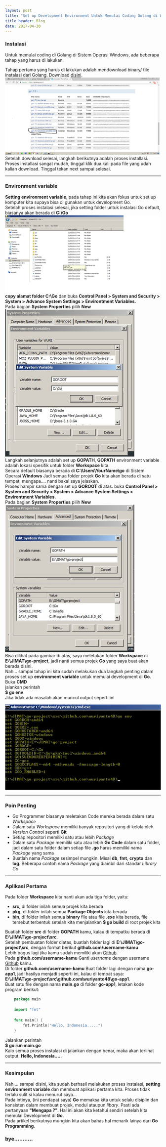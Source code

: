```yaml
---
layout: post
title: "Set up Development Environment Untuk Memulai Coding Golang di Windows"
title_header: Blog
date: 2017-04-30
---
```


<h3>Instalasi</h3>
<p>
Untuk memulai coding di Golang di Sistem Operasi Windows, ada beberapa tahap yang harus di lakukan.
</p>
<p>
Tahap pertama yang harus di lakukan adalah mendownload binary/ file instalasi dari Golang. Download <a href="https://golang.org/dl/">disini</a>.<br>
<img src="/assets/img/posts/2017-04-30-set-up-golang-windows-1.jpg" width="500" height="250"/><br>
Setelah download selesai, langkah berikutnya adalah proses installasi. Proses installasi sangat mudah, tinggal klik dua kali pada file yang udah kalian download.
Tinggal tekan next sampai selesai.
</p>

<hr>

<h3>Environment variable</h3>
<p>
<b>Setting environment variable</b>, pada tahap ini kita akan fokus untuk set up komputer kita supaya bisa di gunakan untuk development Go.<br>
Setelah proses instalasi selesai, jika setting folder untuk instalasi Go default, biasanya akan berada di <b>C:\Go</b> <br>
<img src="/assets/img/posts/2017-04-30-set-up-golang-windows-2.jpg" width="500" height="250"/><br>
<b>copy alamat folder C:\Go</b> dan buka <b>Control Panel > System and Security > System > Advance System Settings > Environtment Variables.</b><br>
Pada bagian <b>System Properties</b> pilih <b>New</b><br>
<img src="/assets/img/posts/2017-04-30-set-up-golang-windows-3.jpg" width="418" height="477"/><br>
Langkah selanjutnya adalah set up <b>GOPATH</b>, <b>GOPATH</b> environment variable adalah lokasi spesifik untuk folder <b>Workspace</b> kita.<br>
Secara default biasanya berada di <b>C:\Users\YourName\go</b> di Sistem Operasi <b>Windows</b>
Jadi semua folder projek <b>Go</b> kita akan berada di satu tempat, mengapa.... nanti bakal saya jelaskan.<br>
Proses hampir sama dengan set up  <b>GOROOT</b> di atas. buka <b>Control Panel > System and Security > System > Advance System Settings > Environtment Variables.</b><br>
Pada bagian <b>System Properties</b> pilih <b>New</b><br>
<img src="/assets/img/posts/2017-04-30-set-up-golang-windows-4.jpg" width="418" height="477"/><br>
Bisa dilihat pada gambar di atas, saya meletakan folder <b>Workspace</b> di <b>E:\JIMAT\go-project</b>, jadi nanti semua projek <b>Go</b> yang saya buat akan berada disini.<br> 
Nah... sampai tahap ini kita sudah melakukan dua langkah penting dalam proses set up <b>environment variable</b> untuk memulai development di <b>Go</b>.<br>
Buka <b>CMD</b><br>
jalankan perintah<br>
<b> $ go env </b><br>
Jika tidak ada masalah akan muncul output seperti ini<br>
</p>
<img src="/assets/img/posts/2017-04-30-set-up-golang-windows-5.jpg" width="520" height="276"/><br>

<hr>

<h3>Poin Penting</h3>
<p>
<ul>
<li>Go Programmer biasanya meletakan Code mereka berada dalam satu <i>Workspace</i></li>
<li>Dalam satu <i>Workspace</i> memiliki banyak repositori yang di kelola oleh <i>Version Control</i> seperti <b>Git</b></li>
<li>Setiap repositori memiliki satu atau lebih <i>Package</i></li>
<li>Dalam satu <i>Package</i> memiliki satu atau lebih <b>Go Code</b> dalam satu folder, jadi dalam satu folder dalam setiap file <b>.go</b> harus memiliki nama <i>Package</i> yang sama</li>
<li>Buatlah nama <i>Package</i> sesimpel mungkin. Misal <b>db</b>, <b>fmt</b>, <b>crypto</b> dan <b>log</b>. Beberapa contoh nama <i>Package</i> yang diambil dari standar <i>Library Go</i></li>
</ul>
</p>

<hr>

<h3>Aplikasi Pertama</h3>
<p>
Pada folder <b>Workspace</b> kita nanti akan ada tiga folder, yaitu:
</p>
<p>
<ul>
<li><b>src</b>, di folder inilah semua projek kita berada</li>
<li><b>pkg</b>, di folder inilah semua <b>Package Objects</b> kita berada</li>
<li><b>bin</b>, di folder inilah semua <b>binary</b> file atau file <b>.exe</b> kita berada, file tersebut terbentuk setelah kita menjalankan <b>$ go build</b> di root projek kita</li>
</ul>
</p>

<p>
Buatlah folder <b>src</b> di folder <b>GOPATH</b> kamu, kalau di tempatku berada di <b>E:\JIMAT\go-project\src</b>.<br>
Setelah pembuatan folder diatas, buatlah folder lagi di <b>E:\JIMAT\go-project\src</b>, dengan format berikut <b>github.com/username-kamu</b><br>
Lebih bagus lagi jika kamu sudah memiliki akun <a href="https://github.com/">Github</a>.<br>
Pada <b>github.com/username-kamu</b> Ganti <i>username</i> dengan username <a href="https://github.com/">Github</a> kamu.<br>
Di folder <b>github.com/username-kamu</b> Buat folder lagi dengan nama <b>go-app1</b>, jadi hasilya menjadi seperti ini, kalau di tempat saya: <br>
<b>E:\JIMAT\go-project\src\github.com\wuriyanto48\go-app1</b>.<br>
Buat satu file dengan nama <b>main.go</b> di folder <b>go-app1</b>, letakan kode program berikut:
</p>

```go
	package main

	import "fmt"

	func main() {
		fmt.Println("Hello, Indonesia.....")
	}
```

<p>
Jalankan perintah<br>
<b>$ go run main.go</b><br>
Kalo semua proses instalasi di jalankan dengan benar, maka akan terlihat output:
<b>Hello, Indonesia.....</b>
</p>

<hr>

<h3>Kesimpulan</h3>
<p>
Nah.... sampai disini, kita sudah berhasil melakukan proses instalasi, <b>setting environment variable</b> dan membuat aplikasi pertama kita. Proses tidak terlalu sulit si kalau menurut saya...<br>
Pada intinya, (ini pendapat saya) <b>Go</b> memaksa kita untuk selalu disiplin dan konsisten dalam membuat projek, modul ataupun <i>libary</i>. Pasti ada pertanyaan <b>"Mengapa ?"</b>. Hal ini akan kita ketahui sendiri
setelah kita memulai Development di <b>Go</b>.<br>
Pada artikel berikutnya mungkin kita akan bahas hal menarik lainya dari <b>Go Programming</b>.<br>
</p>

<h3>bye...........</h3>